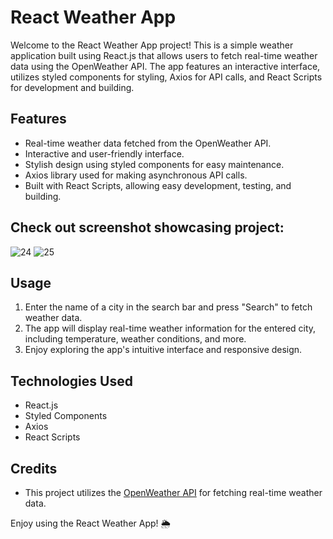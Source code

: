 # React Weather App

Welcome to the React Weather App project! This is a simple weather application built using React.js that allows users to fetch real-time weather data using the OpenWeather API. The app features an interactive interface, utilizes styled components for styling, Axios for API calls, and React Scripts for development and building.

## Features

- Real-time weather data fetched from the OpenWeather API.
- Interactive and user-friendly interface.
- Stylish design using styled components for easy maintenance.
- Axios library used for making asynchronous API calls.
- Built with React Scripts, allowing easy development, testing, and building.

## Check out screenshot showcasing project:
![24](https://github.com/ishajoshi251/react-weather-app/assets/94818351/e3c61f74-136e-4cc2-a22a-31e1368f0587)
![25](https://github.com/ishajoshi251/react-weather-app/assets/94818351/be8f9e85-e682-4deb-b4ea-4632a6f6fe4c)




## Usage

1. Enter the name of a city in the search bar and press "Search" to fetch weather data.
2. The app will display real-time weather information for the entered city, including temperature, weather conditions, and more.
3. Enjoy exploring the app's intuitive interface and responsive design.

## Technologies Used

- React.js
- Styled Components
- Axios
- React Scripts

## Credits

- This project utilizes the [OpenWeather API](https://openweathermap.org/api) for fetching real-time weather data.


Enjoy using the React Weather App! 🌦️
